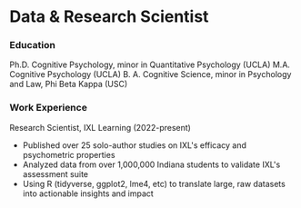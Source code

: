 # Data & Research Scientist

### Education
Ph.D. Cognitive Psychology, minor in Quantitative Psychology (UCLA)
M.A. Cognitive Psychology (UCLA)
B. A. Cognitive Science, minor in Psychology and Law, Phi Beta Kappa (USC)

### Work Experience
Research Scientist, IXL Learning (2022-present)
- Published over 25 solo-author studies on IXL's efficacy and psychometric properties
- Analyzed data from over 1,000,000 Indiana students to validate IXL's assessment suite
- Using R (tidyverse, ggplot2, lme4, etc) to translate large, raw datasets into actionable insights and impact

